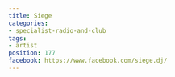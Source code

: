 ```yaml
---
title: Siege
categories:
- specialist-radio-and-club
tags:
- artist
position: 177
facebook: https://www.facebook.com/siege.dj/
---
```


